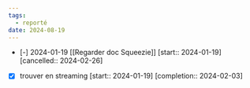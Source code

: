```yaml
---
tags:
  - reporté
date: 2024-08-19
---
```

- [-] 2024-01-19 [[Regarder doc Squeezie]]  [start:: 2024-01-19]  [cancelled:: 2024-02-26]

- [x] trouver en streaming  [start:: 2024-01-19]  [completion:: 2024-02-03]